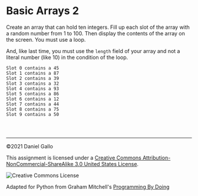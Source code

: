 # Basic Arrays 2


Create an array that can hold ten integers. Fill up each slot of
the array with a random number from 1 to 100. Then display the contents
of the array on the screen. You must use a loop.


And, like last time, you must use the `length`
field of your array and not a literal number (like 10) in the
condition of the loop.



```
Slot 0 contains a 45
Slot 1 contains a 87
Slot 2 contains a 39
Slot 3 contains a 32
Slot 4 contains a 93
Slot 5 contains a 86
Slot 6 contains a 12
Slot 7 contains a 44
Slot 8 contains a 75
Slot 9 contains a 50

```


```



```



---


©2021 Daniel Gallo


This assignment is licensed under a
[Creative Commons Attribution-NonCommercial-ShareAlike 3.0 United States License](https://creativecommons.org/licenses/by-nc-sa/3.0/us/deed.en_US).  

![Creative Commons License](images/by-nc-sa.png)





Adapted for Python from Graham Mitchell's [Programming By Doing](https://programmingbydoing.com/)